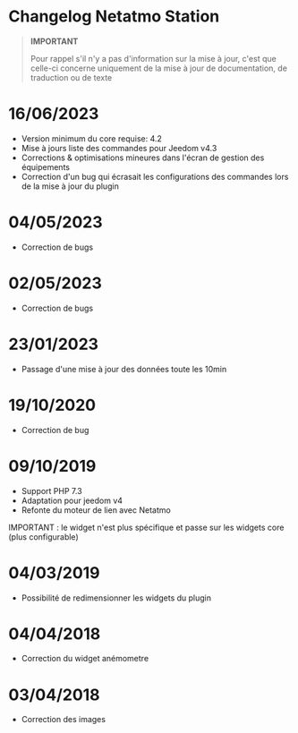# Changelog Netatmo Station

>**IMPORTANT**
>
>Pour rappel s'il n'y a pas d'information sur la mise à jour, c'est que celle-ci concerne uniquement de la mise à jour de documentation, de traduction ou de texte

# 16/06/2023

- Version minimum du core requise: 4.2
- Mise à jours liste des commandes pour Jeedom v4.3
- Corrections & optimisations mineures dans l'écran de gestion des équipements
- Correction d'un bug qui écrasait les configurations des commandes lors de la mise à jour du plugin

# 04/05/2023

- Correction de bugs

# 02/05/2023

- Correction de bugs

# 23/01/2023

- Passage d'une mise à jour des données toute les 10min

# 19/10/2020

- Correction de bug

# 09/10/2019

- Support PHP 7.3
- Adaptation pour jeedom v4
- Refonte du moteur de lien avec Netatmo

IMPORTANT : le widget n'est plus spécifique et passe sur les widgets core (plus configurable)

# 04/03/2019

- Possibilité de redimensionner les widgets du plugin

# 04/04/2018

- Correction du widget anémometre

# 03/04/2018

- Correction des images
